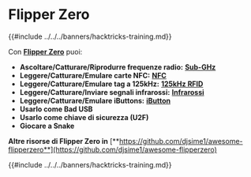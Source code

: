 # Flipper Zero

{{#include ../../../banners/hacktricks-training.md}}

Con [**Flipper Zero**](https://flipperzero.one/) puoi:

- **Ascoltare/Catturare/Riprodurre frequenze radio:** [**Sub-GHz**](fz-sub-ghz.md)
- **Leggere/Catturare/Emulare carte NFC:** [**NFC**](fz-nfc.md)
- **Leggere/Catturare/Emulare tag a 125kHz:** [**125kHz RFID**](fz-125khz-rfid.md)
- **Leggere/Catturare/Inviare segnali infrarossi:** [**Infrarossi**](fz-infrared.md)
- **Leggere/Catturare/Emulare iButtons:** [**iButton**](../ibutton.md)
- **Usarlo come Bad USB**
- **Usarlo come chiave di sicurezza (U2F)**
- **Giocare a Snake**

**Altre risorse di Flipper Zero in** [**https://github.com/djsime1/awesome-flipperzero**](https://github.com/djsime1/awesome-flipperzero)

{{#include ../../../banners/hacktricks-training.md}}
